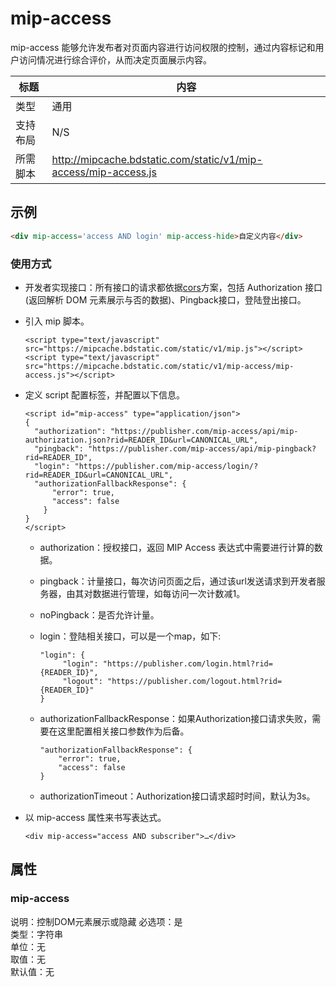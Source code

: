 # mip-access

mip-access 能够允许发布者对页面内容进行访问权限的控制，通过内容标记和用户访问情况进行综合评价，从而决定页面展示内容。

标题|内容
----|----
类型|通用
支持布局|N/S
所需脚本|http://mipcache.bdstatic.com/static/v1/mip-access/mip-access.js

## 示例

```html
<div mip-access='access AND login' mip-access-hide>自定义内容</div>
```

### 使用方式
- 开发者实现接口：所有接口的请求都依据[cors](https://developer.mozilla.org/zh-CN/docs/Web/API/Fetch_API/Using_Fetch)方案，包括 Authorization 接口(返回解析 DOM 元素展示与否的数据)、Pingback接口，登陆登出接口。
- 引入 mip 脚本。

    ```
    <script type="text/javascript" src="https://mipcache.bdstatic.com/static/v1/mip.js"></script>
    <script type="text/javascript" src="https://mipcache.bdstatic.com/static/v1/mip-access/mip-access.js"></script>
    ```

- 定义 script 配置标签，并配置以下信息。

    ```
    <script id="mip-access" type="application/json">
    {
      "authorization": "https://publisher.com/mip-access/api/mip-authorization.json?rid=READER_ID&url=CANONICAL_URL",
      "pingback": "https://publisher.com/mip-access/api/mip-pingback?rid=READER_ID",
      "login": "https://publisher.com/mip-access/login/?rid=READER_ID&url=CANONICAL_URL",
      "authorizationFallbackResponse": {
          "error": true,
          "access": false
        }
    }
    </script>
    ```

    - authorization：授权接口，返回 MIP Access 表达式中需要进行计算的数据。
    - pingback：计量接口，每次访问页面之后，通过该url发送请求到开发者服务器，由其对数据进行管理，如每访问一次计数减1。
    - noPingback：是否允许计量。
    - login：登陆相关接口，可以是一个map，如下:

        ```
        "login": {
             "login": "https://publisher.com/login.html?rid={READER_ID}",
             "logout": "https://publisher.com/logout.html?rid={READER_ID}"
        }
        ```

    - authorizationFallbackResponse：如果Authorization接口请求失败，需要在这里配置相关接口参数作为后备。

        ```
        "authorizationFallbackResponse": {
            "error": true,
            "access": false
        }
        ```

    - authorizationTimeout：Authorization接口请求超时时间，默认为3s。

- 以 mip-access 属性来书写表达式。

    ```
    <div mip-access="access AND subscriber">…</div>
    ```

## 属性

### mip-access

说明：控制DOM元素展示或隐藏 
必选项：是   
类型：字符串   
单位：无   
取值：无   
默认值：无
